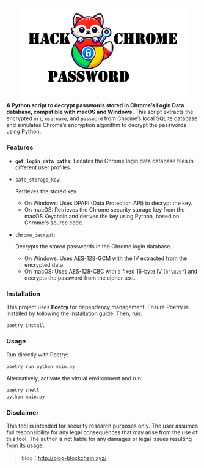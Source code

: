 <div align="center">
<img src="logo.png" alt="hack-browser-data logo" width="440px" />
</div>

**A Python script to decrypt passwords stored in Chrome’s Login Data database, compatible with macOS and Windows.**
This script extracts the encrypted `uri`, `username`, and `password` from Chrome’s local SQLite database and simulates Chrome’s encryption algorithm to decrypt the passwords using Python.

### **Features**

- **`get_login_data_paths`:** Locates the Chrome login data database files in different user profiles.

- `safe_storage_key`:

  Retrieves the stored key.

  - On Windows: Uses DPAPI (Data Protection API) to decrypt the key.
  - On macOS: Retrieves the Chrome security storage key from the macOS Keychain and derives the key using Python, based on Chrome's source code.

- `chrome_decrypt`:

  Decrypts the stored passwords in the Chrome login database.

  - On Windows: Uses AES-128-GCM with the IV extracted from the encrypted data.
  - On macOS: Uses AES-128-CBC with a fixed 16-byte IV (`b"\x20"`) and decrypts the password from the cipher text.

### **Installation**

This project uses **Poetry** for dependency management. Ensure Poetry is installed by following the [installation guide](https://python-poetry.org/docs/). Then, run:

```bash
poetry install
```

### **Usage**

Run directly with Poetry:

```bash
poetry run python main.py
```

Alternatively, activate the virtual environment and run:

```bash
poetry shell
python main.py
```

### **Disclaimer**

This tool is intended for security research purposes only. The user assumes full responsibility for any legal consequences that may arise from the use of this tool. The author is not liable for any damages or legal issues resulting from its usage.

> blog：http://blog-blockchain.xyz/
